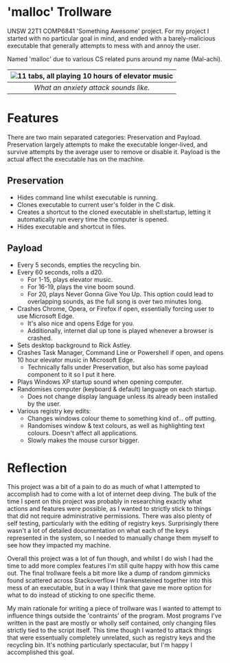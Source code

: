 # 'malloc' Trollware

UNSW 22T1 COMP6841 'Something Awesome' project. For my project I started with no particular goal in mind, and ended with a barely-malicious executable that generally attempts to mess with and annoy the user.

Named 'malloc' due to various CS related puns around my name (Mal-achi).

| ![11 tabs, all playing 10 hours of elevator music](https://media.discordapp.net/attachments/825171172982521876/962269144454148106/unknown.png?width=940&height=527) |
|:--:| 
| *What an anxiety attack sounds like.* |

# Features

There are two main separated categories: Preservation and Payload. Preservation largely attempts to make the executable longer-lived, and survive attempts by the average user to remove or disable it. Payload is the actual affect the executable has on the machine.

## Preservation
- Hides command line whilst executable is running.
- Clones executable to current user's folder in the C disk.
- Creates a shortcut to the cloned executable in shell:startup, letting it automatically run every time the computer is opened.
- Hides executable and shortcut in files.

## Payload
- Every 5 seconds, empties the recycling bin.
- Every 60 seconds, rolls a d20.
  - For 1-15, plays elevator music.
  - For 16-19, plays the vine boom sound.
  - For 20, plays Never Gonna Give You Up. This option could lead to overlapping sounds, as the full song is over two minutes long.
- Crashes Chrome, Opera, or Firefox if open, essentially forcing user to use Microsoft Edge.
  - It's also nice and opens Edge for you.
  - Additionally, internet dial up tone is played whenever a browser is crashed.
- Sets desktop background to Rick Astley.
- Crashes Task Manager, Command Line or Powershell if open, and opens 10 hour elevator music in Microsoft Edge.
  - Technically falls under Preservation, but also has some payload component to it so I put it here.
- Plays Windows XP startup sound when opening computer.
- Randomises computer (keyboard & default) language on each startup.
  - Does not change display language unless its already been installed by the user.
- Various registry key edits:
  - Changes windows colour theme to something kind of... off putting.
  - Randomises window & text colours, as well as highlighting text colours. Doesn't affect all applications.
  - Slowly makes the mouse cursor bigger.

# Reflection
This project was a bit of a pain to do as much of what I attempted to accomplish had to come with a lot of internet deep diving. The bulk of the time I spent on this project was probably in researching exactly what actions and features were possible, as I wanted to strictly stick to things that did not require administrative permissions. There was also plenty of self testing, particularly with the editing of registry keys. Surprisingly there wasn't a lot of detailed documentation on what each of the keys represented in the system, so I needed to manually change them myself to see how they impacted my machine. 

Overall this project was a lot of fun though, and whilst I do wish I had the time to add more complex features I'm still quite happy with how this came out. The final trollware feels a bit more like a dump of random gimmicks found scattered across Stackoverflow I frankensteined together into this mess of an executable, but in a way I think that gave me more option for what to do instead of sticking to one specific theme. 

My main rationale for writing a piece of trollware was I wanted to attempt to influence things outside the 'contraints' of the program. Most programs I've written in the past are mostly or wholly self contained, only changing files strictly tied to the script itself. This time though I wanted to attack things that were essentually completely unrelated, such as registry keys and the recycling bin. It's nothing particularly spectacular, but I'm happy I accomplished this goal.
